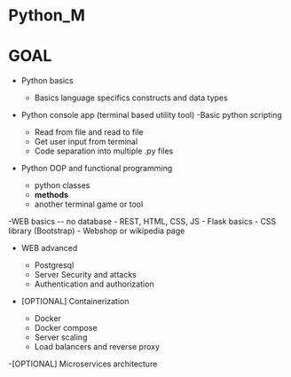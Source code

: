 # Python_M

# GOAL

- Python basics
    - Basics language specifics constructs and data types

- Python console app (terminal based utility tool)
    -Basic python scripting
    - Read from file and read to file
    - Get user input from terminal
    - Code separation into multiple .py files

- Python OOP and functional programming
    - python classes
    - __methods__
    - another terminal game or tool

-WEB basics -- no database
    - REST, HTML, CSS, JS
    - Flask basics
    - CSS library (Bootstrap)
    - Webshop or wikipedia page

- WEB advanced
    - Postgresql
    - Server Security and attacks
    - Authentication and authorization

- [OPTIONAL] Containerization
    - Docker
    - Docker compose
    - Server scaling
    - Load balancers and reverse proxy

-[OPTIONAL] Microservices architecture
